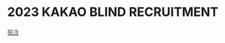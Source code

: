 # 2023 KAKAO BLIND RECRUITMENT

[링크](https://school.programmers.co.kr/learn/challenges?order=recent&page=1&partIds=37527)
